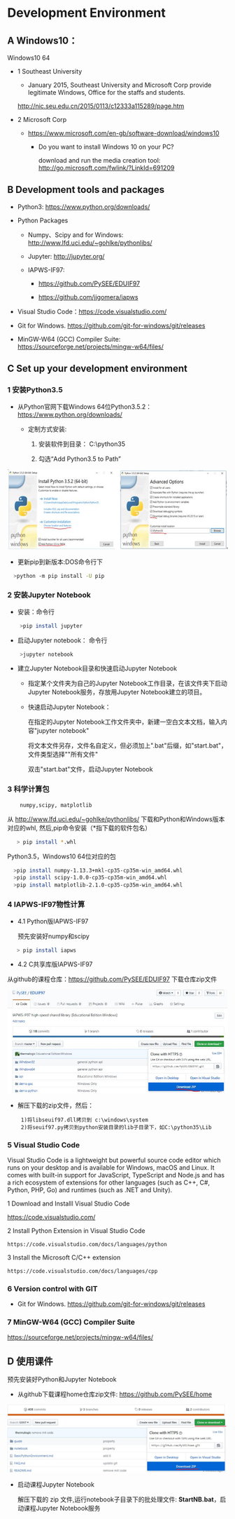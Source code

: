 # Development Environment

## A  Windows10：

  Windows10 64

* 1 Southeast University

  * January 2015, Southeast University and Microsoft Corp provide legitimate Windows, Office for the staffs and students.

  http://nic.seu.edu.cn/2015/0113/c12333a115289/page.htm
  
* 2 Microsoft Corp
  
   * https://www.microsoft.com/en-gb/software-download/windows10
     * Do you want to install Windows 10 on your PC?
       
       download and run the media creation tool: http://go.microsoft.com/fwlink/?LinkId=691209
 
## B Development tools and packages

* Python3:  https://www.python.org/downloads/

* Python Packages

  * Numpy、Scipy and  for Windows:  http://www.lfd.uci.edu/~gohlke/pythonlibs/ 

  * Jupyter: http://jupyter.org/

  * IAPWS-IF97:

     * https://github.com/PySEE/EDUIF97

     * https://github.com/jjgomera/iapws
 
* Visual Studio Code：https://code.visualstudio.com/


* Git for Windows.  https://github.com/git-for-windows/git/releases

* MinGW-W64 (GCC) Compiler Suite: https://sourceforge.net/projects/mingw-w64/files/

## C Set up your development environment

### 1 安装Python3.5
    
* 从Python官网下载Windows 64位Python3.5.2：  https://www.python.org/downloads/

  * 定制方式安装: 
      
      1) 安装软件到目录： C:\python35
            
      2) 勾选“Add Python3.5 to Path” 

![Python352](./img/python352.jpg)
   
* 更新pip到新版本:DOS命令行下
```bash
  >python -m pip install -U pip
```

### 2 安装Jupyter Notebook

* 安装：命令行

```bash       
    >pip install jupyter
```      

* 启动Jupyter notebook： 命令行

```bash       
    >jupyter notebook     
```

*   建立Jupyter Notebook目录和快速启动Jupyter Notebook

    * 指定某个文件夹为自己的Jupyter Notebook工作目录，在该文件夹下启动Jupyter Notebook服务，存放用Jupyter Notebook建立的项目。

    * 快速启动Jupyter Notebook：

      在指定的Jupyter Notebook工作文件夹中，新建一空白文本文档，输入内容"jupyter notebook"

      将文本文件另存，文件名自定义，但必须加上".bat"后缀，如"start.bat"，文件类型选择""所有文件"

      双击"start.bat"文件，启动Jupyter Notebook 

### 3 科学计算包 
   
        numpy,scipy, matplotlib

从  http://www.lfd.uci.edu/~gohlke/pythonlibs/ 下载和Python和Windows版本对应的whl, 然后,pip命令安装（*指下载的软件包名）

```bash       
   > pip install *.whl
```       

Python3.5，Windows10 64位对应的包

```bash
  >pip install numpy‑1.13.3+mkl‑cp35‑cp35m‑win_amd64.whl
  >pip install scipy‑1.0.0‑cp35‑cp35m‑win_amd64.whl
  >pip install matplotlib‑2.1.0‑cp35‑cp35m‑win_amd64.whl
```

### 4 IAPWS-IF97物性计算

* 4.1 Python版IAPWS-IF97

  预先安装好numpy和scipy

```bash       
   > pip install iapws
``` 

* 4.2 C共享库版IAPWS-IF97

从github的课程仓库：https://github.com/PySEE/EDUIF97 下载仓库zip文件

![下载仓库zip文件](./img/downloadseuif97.jpg)
   
*  解压下载的zip文件，然后：
   
        1)将libseuif97.dll拷贝到 c:\windows\system
        2)将seuif97.py拷贝到python安装目录的lib子目录下，如C:\python35\Lib
 
### 5 Visual Studio Code

Visual Studio Code is a lightweight but powerful source code editor which runs on your desktop and is available for Windows, macOS and Linux. It comes with built-in support for JavaScript, TypeScript and Node.js and has a rich ecosystem of extensions for other languages (such as C++, C#, Python, PHP, Go) and runtimes (such as .NET and Unity). 

1  Download and Installl Visual Studio Code 
 
   https://code.visualstudio.com/

2 Install Python Extension in  Visual Studio Code

    https://code.visualstudio.com/docs/languages/python

3 Install the Microsoft C/C++ extension

    https://code.visualstudio.com/docs/languages/cpp

### 6  Version control with GIT

* Git for Windows.  https://github.com/git-for-windows/git/releases

### 7 MinGW-W64 (GCC) Compiler Suite

   https://sourceforge.net/projects/mingw-w64/files/


## D 使用课件

 预先安装好Python和Jupyter Notebook
 
* 从github下载课程home仓库zip文件: https://github.com/PySEE/home

![下载课程home仓库zip文件](./img/downloadhome.jpg)

* 启动课程Jupyter Notebook
 
  解压下载的 zip 文件,运行notebook子目录下的批处理文件: **StartNB.bat**，启动课程Jupyter Notebook服务


